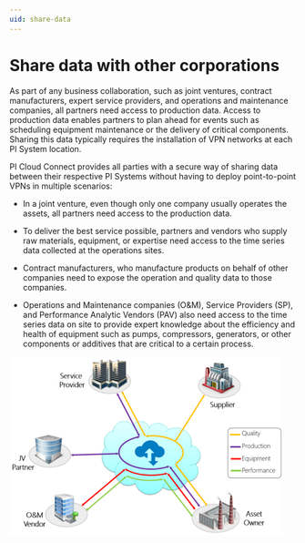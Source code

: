 ```yaml
---
uid: share-data
---
```


# Share data with other corporations

As part of any business collaboration, such as joint ventures, contract manufacturers, expert service providers, and operations and maintenance companies, all partners need access to production data. Access to production data enables partners to plan ahead for events such as scheduling equipment maintenance or the delivery of critical components. Sharing this data typically requires the installation of VPN networks at each PI System location.
 
PI Cloud Connect provides all parties with a secure way of sharing data between their respective PI Systems without having to deploy point-to-point VPNs in multiple scenarios:
	
- In a joint venture, even though only one company usually operates the assets, all partners need access to the production data.
	
- To deliver the best service possible, partners and vendors who supply raw materials, equipment, or expertise need access to the time series data collected at the operations sites.
	
- Contract manufacturers, who manufacture products on behalf of other companies need to expose the operation and quality data to those companies.
	
- Operations and Maintenance companies (O&amp;M), Service Providers (SP), and Performance Analytic Vendors (PAV) also need access to the time series data on site to provide expert knowledge about the efficiency and health of equipment such as pumps, compressors, generators, or other components or additives that are critical to a certain process.
	
![sharing data diagram](images/diagram_sharingdataothercompany.png)
